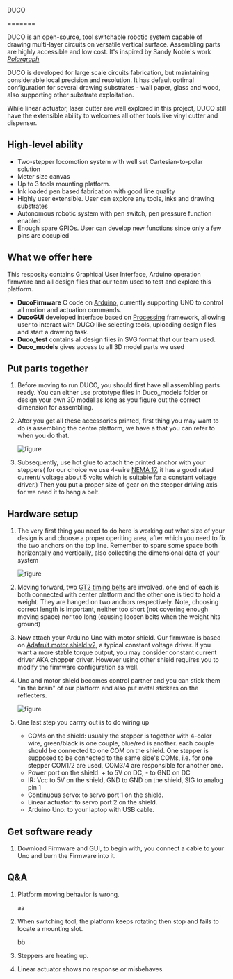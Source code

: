 DUCO

=======

DUCO is an open-source, tool switchable robotic system capable of drawing multi-layer circuits on versatile vertical surface. Assembling parts are highly accessible and low cost. It's inspired by Sandy Noble's work [*Polargraph*](https://github.com/euphy/polargraph)

DUCO is developed for large scale circuits fabrication, but maintaining considerable local precision and resolution. It has default optimal configuration for several drawing substrates - wall paper, glass and wood, also supporting other substrate exploitation.

While linear actuator, laser cutter are well explored in this project, DUCO still have the extensible ability to welcomes all other tools like vinyl cutter and dispenser.

## High-level ability

* Two-stepper locomotion system with well set Cartesian-to-polar solution
* Meter size canvas
* Up to 3 tools mounting platform.
* Ink loaded pen based fabrication with good line quality
* Highly user extensible. User can explore any tools, inks and drawing substrates
* Autonomous robotic system with pen switch, pen pressure function enabled
* Enough spare GPIOs. User can develop new functions since only a few pins are occupied

## What we offer here

This resposity contains Graphical User Interface, Arduino operation firmware and all design files that our team used to test and explore this platform.

* **DucoFirmware** C code on [Arduino](https://www.arduino.cc/), currently supporting UNO to control all motion and actuation commands. 
* **DucoGUI** developed interface based on [Processing](https://processing.org/) framework, allowing user to interact with DUCO like selecting tools, uploading design files and start a drawing task.
* **Duco_test** contains all design files in SVG format that our team used.
* **Duco_models** gives access to all 3D model parts we used

## Put parts together

1. Before moving to run DUCO, you should first have all assembling parts ready. You can either use prototype files in Duco_models folder or design your own 3D model as long as you figure out the correct dimension for assembling.

2. After you get all these accessories printed, first thing you may want to do is assembling the centre platform, we have a  that you can refer to when you do that.

   ![figure](/pics/...jpg)

3. Subsequently, use hot glue to attach the printed anchor with your steppers( for our choice we use 4-wire [NEMA 17](https://www.banggood.com/3D-Printer-High-Torque-17-Stepper-Motor-300mN-1_5A-2-phase-4-wire-p-1064247.html?p=CS120478587752016125&cur_warehouse=CN), it has a good rated current/ voltage about 5 volts which is suitable for a constant voltage driver.) Then you put a proper size of gear on the stepper driving axis for we need it to hang a belt.

## Hardware setup

1. The very first thing you need to do here is working out what size of your design is and choose a proper operiting area, after which you need to fix the two anchors on the top line. Remember to spare some space both horizontally and vertically, also collecting the dimensional data of your system

   ![figure](/pics/...jpg)

2. Moving forward, two [GT2 timing belts](https://www.amazon.com/Printing-Zeelo-Fiberglass-Rostock-Printers/dp/B0897CJKS1/ref=sr_1_1_sspa?dchild=1&keywords=gt2+belt&qid=1600317379&sr=8-1-spons&psc=1&spLa=ZW5jcnlwdGVkUXVhbGlmaWVyPUEzMVNBWktLSzAxR1VIJmVuY3J5cHRlZElkPUEwNzQwMzE2Mzk0Rk41SzRHU0pWSyZlbmNyeXB0ZWRBZElkPUEwMTQ2NjkyMTRLRlIwNlRZUE42NSZ3aWRnZXROYW1lPXNwX2F0ZiZhY3Rpb249Y2xpY2tSZWRpcmVjdCZkb05vdExvZ0NsaWNrPXRydWU=) are involved. one end of each is both connected with center platform and the other one is tied to hold a weight. They are hanged on two anchors respectively. Note, choosing correct length is important, neither too short (not covering enough moving space) nor too long (causing loosen belts when the weight hits ground)

3. Now attach your Arduino Uno with motor shield. Our firmware is based on [Adafruit motor shield v2](https://learn.adafruit.com/adafruit-motor-shield-v2-for-arduino/overview), a typical constant voltage driver. If you want a more stable torque output, you may consider constant current driver AKA chopper driver. However using other shield requires you to modify the firmware configuration as well.

4. Uno and motor shield becomes control partner and you can stick them "in the brain" of our platform and also put metal stickers on the reflecters.

   ![figure](/pics/...jpg)

5. One last step you carrry out is to do wiring up

   - COMs on the shield: usually the stepper is together with 4-color wire, green/black is one couple, blue/red is another. each couple should be connected to one COM on the shield. One stepper is supposed to be connected to the same side's COMs, i.e. for one stepper COM1/2 are used, COM3/4 are responsible for another one.
   - Power port on the shield: + to 5V on DC, - to GND on DC
   - IR: Vcc to 5V on the shield, GND to GND on the shield, SIG to analog pin 1
   - Continuous servo:  to servo port 1 on the shield.
   - Linear actuator: to servo port 2 on the shield.
   - Arduino Uno: to your laptop with USB cable.

## Get software ready

1. Download Firmware and GUI, to begin with, you connect a cable to your Uno and burn the Firmware into it. 

## Q&A

1. Platform moving behavior is wrong.

   aa

2. When switching tool, the platform keeps rotating then stop and fails to locate a mounting slot.

   bb

3. Steppers are heating up.

4. Linear actuator shows no response or misbehaves.









